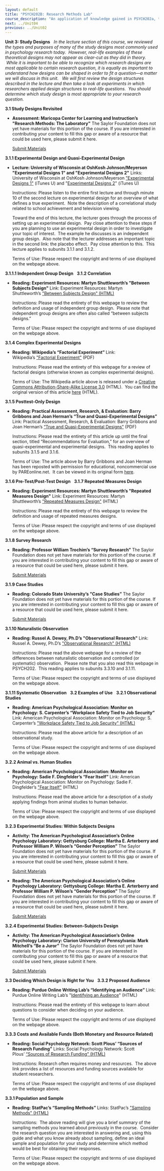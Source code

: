 ```yaml
---
layout: default
title: "PSYCH202B: Research Methods Lab"
course_description: "An application of knowledge gained in PSYCH202a, through creation, editing, evaluation, and review of experiments."
next: ../Unit04
previous: ../Unit02
---
```

**Unit 3: Study Designs** <span id="3"></span> 
*In the lecture section of this course, we reviewed the types and
purposes of many of the study designs most commonly used in psychology
research today.  However, real-life examples of these theoretical
designs may not appear as clear-cut as they did in theory.  While it is
important to be able to recognize which research designs are most
applicable to certain research question, it is equally as important to
understand how designs can be shaped in order to fit a question—a matter
we will discuss in this unit.   We will first review the design
structures described in the lecture and then take a look at experiments
in which researchers applied design structures to real-life questions.
 You should determine which study design is most appropriate to your
research question.*

**3.1 Study Designs Revisited** <span id="3.1"></span> 
-   **Assessment: Maricopa Center for Learning and Instruction’s
    "Research Methods: The Laboratory"**
    The Saylor Foundation does not yet have materials for this portion
    of the course. If you are interested in contributing your content to
    fill this gap or aware of a resource that could be used here, please
    submit it here.

    [Submit Materials](/contribute/)

**3.1.1 Experimental Design and Quasi-Experimental Design** <span
id="3.1.1"></span> 
-   **Lecture: University of Wisconsin at OshKosh Johnson/Meyerson
    "Experimental Designs 1" and "Experimental Designs 2"**
    Links: University of Wisconsin at OshKosh
    Johnson/Meyerson ["Experimental Designs
    1"](http://deimos3.apple.com/WebObjects/Core.woa/Browse/uwosh.edu.1902991059?i=2097441010) (iTunes
    U) and "[Experimental Designs
    2](http://deimos3.apple.com/WebObjects/Core.woa/Browse/uwosh.edu.1901292246?i=1498092684)"
    (iTunes U)  
      
     Instructions: Please listen to the entire first lecture and through
    minute 10 of the second lecture on experimental design for an
    overview of what defines a true experiment.  Note the description of
    a correlational study related to school achievement and television
    viewing.  
      
     Toward the end of this lecture, the lecturer goes through the
    process of setting up an experimental design.  Pay close attention
    to these steps if you are planning to use an experimental design in
    order to investigate your topic of interest.  The example he
    discusses is an independent group design.  Also note that the
    lecturer addresses an important topic in the second link: the
    placebo effect.  Pay close attention to this.  This lecture applies
    to subunits 3.1.1 and 3.1.2.  
      
     Terms of Use: Please respect the copyright and terms of use
    displayed on the webpage above.

**3.1.1.1 Independent Group Design** <span id="3.1.1.1"></span> 
**3.1.2 Correlation** <span id="3.1.2"></span> 
-   **Reading: Experiment Resources: Martyn Shuttleworth’s "Between
    Subjects Design"**
    Link: Experiment Resources: Martyn Shuttleworth’s ["Between Subjects
    Design"
    (HTML)](http://www.experiment-resources.com/between-subjects-design.html)  
      
     Instructions: Please read the entirety of this webpage to review
    the definition and usage of independent group design.  Please note
    that independent group designs are often also called “between
    subjects designs.”  
      
     Terms of Use: Please respect the copyright and terms of use
    displayed on the webpage above.

**3.1.4 Complex Experimental Designs** <span id="3.1.4"></span> 
-   **Reading: Wikipedia’s “Factorial Experiment”**
    Link: Wikipedia’s ["Factorial
    Experiment"](http://www.saylor.org/site/wp-content/uploads/2011/08/PSYCH202B-3.1.4-Factorial-Experiment.pdf) (PDF)  
      
     Instructions: Please read the entirety of this webpage for a review
    of factorial designs (otherwise known as complex experimental
    designs).  
      
     Terms of Use: The Wikipedia article above is released under a
    [Creative Commons Attribution-Share-Alike License
    3.0](http://creativecommons.org/licenses/by-sa/3.0/) (HTML).  You
    can find the original version of this article
    [here](http://en.wikipedia.org/wiki/Factorial_experiment) (HTML).

**3.1.5 Posttest-Only Design** <span id="3.1.5"></span> 
-   **Reading: Practical Assessment, Research, & Evaluation: Barry
    Gribbons and Joan Herman’s “True and Quasi-Experimental Designs”**
    Link: Practical Assessment, Research, & Evaluation: Barry Gribbons
    and Joan Herman’s [“True and Quasi-Experimental
    Designs”](http://pareonline.net/getvn.asp?v=5&n=14) (PDF)  
      
     Instructions: Please read the entirety of this article up until the
    final section, titled “Recommendations for Evaluation,” for an
    overview of quasi-experimental and experimental designs.  This
    reading applies to subunits 3.1.5 and 3.1.6.  
      
     Terms of Use: The article above by Barry Gribbons and Joan Herman
    has been reposted with permission for educational, noncommercial use
    by PAREonline.net.  It can be viewed in its original form
    [here](http://pareonline.net/getvn.asp?v=5&n=14).

**3.1.6 Pre-Test/Post-Test Design** <span id="3.1.6"></span> 
**3.1.7 Repeated Measures Design** <span id="3.1.7"></span> 
-   **Reading: Experiment Resources: Martyn Shuttleworth’s "Repeated
    Measures Design"**
    Link: Experiment Resources: Martyn Shuttleworth’s ["Repeated
    Measures
    Design"](http://www.experiment-resources.com/repeated-measures-design.html)
    (HTML)  
      
     Instructions: Please read the entirety of this webpage to review
    the definition and usage of repeated measures designs.  
      
     Terms of Use: Please respect the copyright and terms of use
    displayed on the webpage above.

**3.1.8 Survey Research** <span id="3.1.8"></span> 
-   **Reading: Professor William Trochim’s “Survey Research”**
    The Saylor Foundation does not yet have materials for this portion
    of the course. If you are interested in contributing your content to
    fill this gap or aware of a resource that could be used here, please
    submit it here.

    [Submit Materials](/contribute/)

**3.1.9 Case Studies** <span id="3.1.9"></span> 
-   **Reading: Colorado State University’s "Case Studies”**
    The Saylor Foundation does not yet have materials for this portion
    of the course. If you are interested in contributing your content to
    fill this gap or aware of a resource that could be used here, please
    submit it here.

    [Submit Materials](/contribute/)

**3.1.10 Naturalistic Observation** <span id="3.1.10"></span> 
-   **Reading: Russel A. Dewey, Ph.D’s "Observational Research"**
    Link: Russel A. Dewey, Ph.D’s ["Observational Research"
    (HTML)](http://www.psywww.com/intropsych/ch01_psychology_and_science/observational_research.html)  
      
     Instructions: Please read the above webpage for a review of the
    differences between naturalistic observation and controlled (or
    systematic) observation.  Please note that you also read this
    webpage in PSYCH202.  This reading applies to subunits 3.3.10 and
    3.1.11.  
      
     Terms of Use: Please respect the copyright and terms of use
    displayed on the webpage above.

**3.1.11 Systematic Observation** <span id="3.1.11"></span> 
**3.2 Examples of Use** <span id="3.2"></span> 
**3.2.1 Observational Studies** <span id="3.2.1"></span> 
-   **Reading: American Psychological Association: Monitor on
    Psychology: S. Carpenter’s “Workplace Safety Tied to Job Security”**
    Link: American Psychological Association: Monitor on Psychology: S.
    Carpenter’s ["Workplace Safety Tied to Job Security"
    (HTML)](http://www.apa.org/monitor/apr01/worksafety.aspx)  
      
     Instructions: Please read the above article for a description of an
    observational study.  
      
     Terms of Use: Please respect the copyright and terms of use
    displayed on the webpage above.

**3.2.2 Animal vs. Human Studies** <span id="3.2.2"></span> 
-   **Reading: American Psychological Association: Monitor on
    Psychology: Sadie F. Dingfelder’s “Fear Itself”**
    Link: American Psychological Association: Monitor on Psychology:
    Sadie F. Dingfelder’s ["Fear
    Itself"](http://www.apa.org/monitor/mar06/fear.aspx) (HTML)  
      
     Instructions: Please read the above article for a description of a
    study applying findings from animal studies to human behavior.  
      
     Terms of Use: Please respect the copyright and terms of use
    displayed on the webpage above.

**3.2.3 Experimental Studies: Within Subjects Designs** <span
id="3.2.3"></span> 
-   **Activity: The American Psychological Association’s Online
    Psychology Laboratory: Gettysburg College: Martha E. Arterberry and
    Professor William P. Wilson’s “Gender Perception”**
    The Saylor Foundation does not yet have materials for this portion
    of the course. If you are interested in contributing your content to
    fill this gap or aware of a resource that could be used here, please
    submit it here.

    [Submit Materials](/contribute/)

-   **Reading: The American Psychological Association’s Online
    Psychology Laboratory: Gettysburg College: Martha E. Arterberry and
    Professor William P. Wilson’s “Gender Perception”**
    The Saylor Foundation does not yet have materials for this portion
    of the course. If you are interested in contributing your content to
    fill this gap or aware of a resource that could be used here, please
    submit it here.

    [Submit Materials](/contribute/)

**3.2.4 Experimental Studies: Between-Subjects Design** <span
id="3.2.4"></span> 
-   **Activity: The American Psychological Association’s Online
    Psychology Laboratory: Clarion University of Pennsylvania: Mark
    Mitchell’s “Be a Juror”**
    The Saylor Foundation does not yet have materials for this portion
    of the course. If you are interested in contributing your content to
    fill this gap or aware of a resource that could be used here, please
    submit it here.

    [Submit Materials](/contribute/)

**3.3 Deciding Which Design is Right for You** <span id="3.3"></span> 
**3.3.2 Proposed Audience** <span id="3.3.2"></span> 
-   **Reading: Purdue Online Writing Lab’s “Identifying an Audience”**
    Link: Purdue Online Writing Lab’s "[Identifying an
    Audience](http://owl.english.purdue.edu/owl/resource/658/04/)"
    (HTML)  
      
     Instructions: Please read the entirety of this webpage to learn
    about questions to consider when deciding on your audience.  
      
     Terms of Use: Please respect the copyright and terms of use
    displayed on the webpage above.

**3.3.3 Costs and Available Funds (Both Monetary and Resource Related)**
<span id="3.3.3"></span> 
-   **Reading: Social Psychology Network: Scott Plous’ “Sources of
    Research Funding”**
    Links: Social Psychology Network: Scott Plous’ [“Sources of Research
    Funding” (HTML)](http://www.socialpsychology.org/funding.htm)  
      
     Instructions: Research often requires money and resources.  The
    above link provides a list of resources and funding sources
    available for student researchers.  
      
     Terms of Use: Please respect the copyright and terms of use
    displayed on the webpage above.

**3.3.1 Population and Sample** <span id="3.3.1
"></span> 
-   **Reading: StatPac’s “Sampling Methods”**
    Links: StatPac’s ["Sampling Methods"
    (HTML)](http://www.statpac.com/surveys/sampling.htm)  
      
     Instructions:  The above reading will give you a brief summary of
    the sampling methods you learned about previously in the course.
     Consider the research question you are interested in answering and,
    using this guide and what you know already about sampling, define an
    ideal sample and population for your study and determine which
    method would be best for obtaining their responses.  
      
     Terms of Use: Please respect the copyright and terms of use
    displayed on the webpage above.



